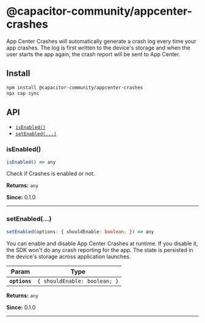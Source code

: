 # @capacitor-community/appcenter-crashes

App Center Crashes will automatically generate a crash log every time your app crashes. The log is first written to the device's storage and when the user starts the app again, the crash report will be sent to App Center.

## Install

```bash
npm install @capacitor-community/appcenter-crashes
npx cap sync
```

## API

<docgen-index>

* [`isEnabled()`](#isenabled)
* [`setEnabled(...)`](#setenabled)

</docgen-index>

<docgen-api>
<!--Update the source file JSDoc comments and rerun docgen to update the docs below-->

### isEnabled()

```typescript
isEnabled() => any
```

Check if Crashes is enabled or not.

**Returns:** <code>any</code>

**Since:** 0.1.0

--------------------


### setEnabled(...)

```typescript
setEnabled(options: { shouldEnable: boolean; }) => any
```

You can enable and disable App Center Crashes at runtime. If you disable it, the SDK won't do any crash reporting for the app.
The state is persisted in the device's storage across application launches.

| Param         | Type                                    |
| ------------- | --------------------------------------- |
| **`options`** | <code>{ shouldEnable: boolean; }</code> |

**Returns:** <code>any</code>

**Since:** 0.1.0

--------------------

</docgen-api>
